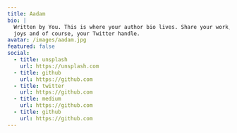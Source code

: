 ```yaml
---
title: Aadam
bio: |
  Written by You. This is where your author bio lives. Share your work, your
  joys and of course, your Twitter handle.
avatar: /images/aadam.jpg
featured: false
social:
  - title: unsplash
    url: https://unsplash.com
  - title: github
    url: https://github.com
  - title: twitter
    url: https://github.com
  - title: medium
    url: https://github.com
  - title: github
    url: https://github.com
---
```

